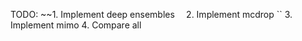 TODO:
~~1. Implement deep  ensembles `` 
``2. Implement mcdrop ``
3. Implement mimo 
4. Compare all




